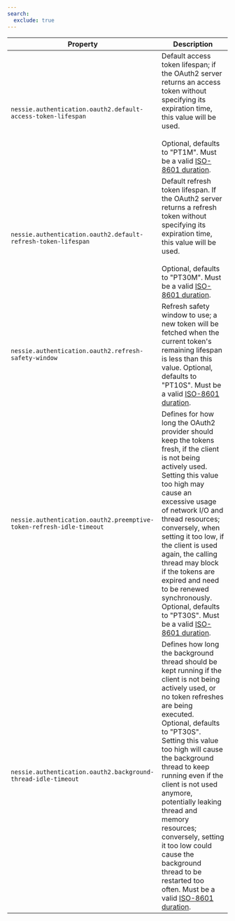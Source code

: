 ```yaml
---
search:
  exclude: true
---
```

<!--start-->

| Property | Description |
|----------|-------------|
| `nessie.authentication.oauth2.default-access-token-lifespan` | Default access token lifespan; if the OAuth2 server returns an access token without specifying  its expiration time, this value will be used.  <br><br>Optional, defaults to "PT1M". Must be a valid [ISO-8601 duration](https://en.wikipedia.org/wiki/ISO_8601#Durations). |
| `nessie.authentication.oauth2.default-refresh-token-lifespan` | Default refresh token lifespan. If the OAuth2 server returns a refresh token without specifying  its expiration time, this value will be used.   <br><br>Optional, defaults to "PT30M". Must be a valid [ISO-8601 duration](https://en.wikipedia.org/wiki/ISO_8601#Durations). |
| `nessie.authentication.oauth2.refresh-safety-window` | Refresh safety window to use; a new token will be fetched when the current token's remaining  lifespan is less than this value.  Optional, defaults to "PT10S". Must be a valid [ISO-8601 duration](https://en.wikipedia.org/wiki/ISO_8601#Durations). |
| `nessie.authentication.oauth2.preemptive-token-refresh-idle-timeout` | Defines for how long the OAuth2 provider should keep the tokens fresh, if the client is not  being actively used.  Setting this value too high may cause an excessive usage of network I/O  and thread resources; conversely, when setting it too low, if the client is used again, the  calling thread may block if the tokens are expired and need to be renewed synchronously.  Optional, defaults to "PT30S". Must be a valid  [ISO-8601 duration](https://en.wikipedia.org/wiki/ISO_8601#Durations). |
| `nessie.authentication.oauth2.background-thread-idle-timeout` | Defines how long the background thread should be kept running if the client is not being  actively used, or no token refreshes are being executed.  Optional, defaults to "PT30S". Setting this value too high will cause the background  thread to keep running even if the client is not used anymore, potentially leaking thread and  memory resources; conversely, setting it too low could cause the background thread to be  restarted too often. Must be a valid [ISO-8601 duration](https://en.wikipedia.org/wiki/ISO_8601#Durations). |
